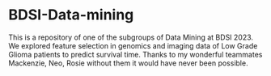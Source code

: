 # BDSI-Data-mining
This is a repository of one of the subgroups of Data Mining at BDSI 2023. We explored feature selection in genomics and imaging data of Low Grade Glioma patients to predict survival time. Thanks to my wonderful teammates Mackenzie, Neo, Rosie without them it would have never been possible.
